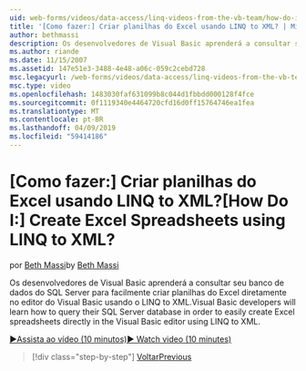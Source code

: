 ```yaml
---
uid: web-forms/videos/data-access/linq-videos-from-the-vb-team/how-do-i-create-excel-spreadsheets-using-linq-to-xml
title: '[Como fazer:] Criar planilhas do Excel usando LINQ to XML? | Microsoft Docs'
author: bethmassi
description: Os desenvolvedores de Visual Basic aprenderá a consultar seu banco de dados do SQL Server para facilmente criar planilhas do Excel diretamente no editor do Visual Basic-nos...
ms.author: riande
ms.date: 11/15/2007
ms.assetid: 147e51e3-3488-4e48-a06c-059c2cebd728
msc.legacyurl: /web-forms/videos/data-access/linq-videos-from-the-vb-team/how-do-i-create-excel-spreadsheets-using-linq-to-xml
msc.type: video
ms.openlocfilehash: 1483030faf631099b8c044d1fbbdd000128f4fce
ms.sourcegitcommit: 0f1119340e4464720cfd16d0ff15764746ea1fea
ms.translationtype: MT
ms.contentlocale: pt-BR
ms.lasthandoff: 04/09/2019
ms.locfileid: "59414186"
---
```

# <a name="how-do-i-create-excel-spreadsheets-using-linq-to-xml"></a><span data-ttu-id="78889-104">[Como fazer:] Criar planilhas do Excel usando LINQ to XML?</span><span class="sxs-lookup"><span data-stu-id="78889-104">[How Do I:] Create Excel Spreadsheets using LINQ to XML?</span></span>

<span data-ttu-id="78889-105">por [Beth Massi](https://github.com/bethmassi)</span><span class="sxs-lookup"><span data-stu-id="78889-105">by [Beth Massi](https://github.com/bethmassi)</span></span>

<span data-ttu-id="78889-106">Os desenvolvedores de Visual Basic aprenderá a consultar seu banco de dados do SQL Server para facilmente criar planilhas do Excel diretamente no editor do Visual Basic usando o LINQ to XML.</span><span class="sxs-lookup"><span data-stu-id="78889-106">Visual Basic developers will learn how to query their SQL Server database in order to easily create Excel spreadsheets directly in the Visual Basic editor using LINQ to XML.</span></span>

[<span data-ttu-id="78889-107">&#9654;Assista ao vídeo (10 minutos)</span><span class="sxs-lookup"><span data-stu-id="78889-107">&#9654; Watch video (10 minutes)</span></span>](https://channel9.msdn.com/Blogs/ASP-NET-Site-Videos/how-do-i-create-excel-spreadsheets-using-linq-to-xml)

> [!div class="step-by-step"]
> [<span data-ttu-id="78889-108">Voltar</span><span class="sxs-lookup"><span data-stu-id="78889-108">Previous</span></span>](how-do-i-create-xml-documents-from-sql-data.md)

